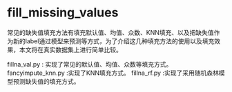 # fill_missing_values
常见的缺失值填充方法有填充默认值、均值、众数、KNN填充、以及把缺失值作为新的label通过模型来预测等方式，为了介绍这几种填充方法的使用以及填充效果，本文将在真实数据集上进行简单比较。

fillna_val.py : 实现了常见的默认值、均值、众数等填充方式。
fancyimpute_knn.py :实现了KNN填充方式。
fillna_rf.py :实现了采用随机森林模型预测缺失值的填充方式。
